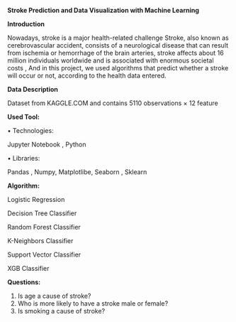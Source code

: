 




**Stroke Prediction and Data Visualization with Machine Learning**

**Introduction**

Nowadays, stroke is a major health-related challenge Stroke, also known as cerebrovascular accident, consists of a neurological disease that can result from ischemia or hemorrhage of the brain arteries, stroke affects about 16 million individuals worldwide and is associated with enormous societal costs , And in this project, we used algorithms that predict whether a stroke will occur or not, according to the health data entered.

**Data Description**

Dataset from KAGGLE.COM and contains 5110 observations × 12 feature

**Used Tool:**

• Technologies:

Jupyter Notebook , Python

• Libraries:

Pandas , Numpy, Matplotlibe, Seaborn , Sklearn

**Algorithm:**

Logistic Regression

Decision Tree Classifier

Random Forest Classifier

K-Neighbors Classifier

Support Vector Classifier

XGB Classifier

**Questions:**

1. Is age a cause of stroke?
2. Who is more likely to have a stroke male or female?
3. Is smoking a cause of stroke?
